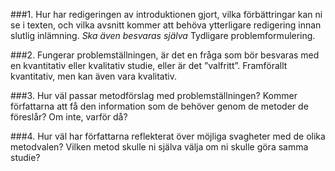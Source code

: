 ###1. Hur har redigeringen av introduktionen gjort, vilka förbättringar kan ni se i texten, och vilka avsnitt kommer att behöva ytterligare redigering innan slutlig inlämning. *Ska även besvaras själva*
Tydligare problemformulering.

###2. Fungerar problemställningen, är det en fråga som bör besvaras med en kvantitativ eller kvalitativ studie, eller är det ”valfritt”.
Framförallt kvantitativ, men kan även vara kvalitativ.

###3. Hur väl passar metodförslag med problemställningen? Kommer författarna att få den information som de behöver genom de metoder de föreslår? Om inte, varför då?


###4. Hur väl har författarna reflekterat över möjliga svagheter med de olika metodvalen? Vilken metod skulle ni själva välja om ni skulle göra samma studie?
